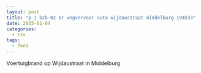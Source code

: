 ```yaml
---
layout: post
title: "p 1 bzb-02 br wegvervoer auto wijdaustraat middelburg 194533"
date: 2025-01-04
categories: 
  - rss
tags: 
  - feed
---
```


Voertuigbrand op Wijdaustraat in Middelburg
